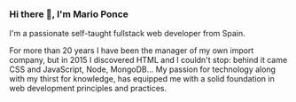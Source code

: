 ### Hi there 👋, I'm Mario Ponce

I'm a passionate self-taught fullstack web developer from Spain.

For more than 20 years I have been the manager of my own import company, but in 2015 I discovered HTML and I couldn't stop: behind it came CSS and JavaScript, Node, MongoDB...
My passion for technology along with my thirst for knowledge, has equipped me with a solid foundation in web development principles and practices.

<!--
**mpondev/mpondev** is a ✨ _special_ ✨ repository because its `README.md` (this file) appears on your GitHub profile.

Here are some ideas to get you started:

- 🔭 I’m currently working on ...
- 🌱 I’m currently learning ...
- 👯 I’m looking to collaborate on ...
- 🤔 I’m looking for help with ...
- 💬 Ask me about ...
- 📫 How to reach me: ...
- 😄 Pronouns: ...
- ⚡ Fun fact: ...
-->

